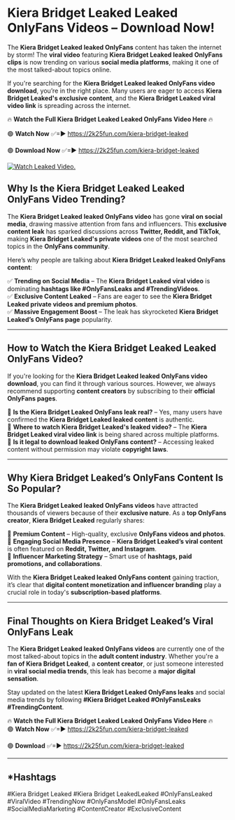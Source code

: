 # Kiera Bridget Leaked Leaked OnlyFans Videos – Download Now!

The **Kiera Bridget Leaked leaked OnlyFans** content has taken the internet by storm! The **viral video** featuring **Kiera Bridget Leaked leaked OnlyFans clips** is now trending on various **social media platforms**, making it one of the most talked-about topics online.  

If you're searching for the **Kiera Bridget Leaked leaked OnlyFans video download**, you’re in the right place. Many users are eager to access **Kiera Bridget Leaked's exclusive content**, and the **Kiera Bridget Leaked viral video link** is spreading across the internet.  

🔥 **Watch the Full Kiera Bridget Leaked Leaked OnlyFans Video Here** 🔥  

🟢 **Watch Now** ✅=► https://2k25fun.com/kiera-bridget-leaked

🟢 **Download Now** ✅=► https://2k25fun.com/kiera-bridget-leaked

[![Watch Leaked Video.](https://miro.medium.com/v2/resize:fit:828/format:webp/1*cilzJN44JGOrTw9NJCrNHA.gif "Watch Leaked Video")](https://2k25fun.com/kiera-bridget-leaked)

## **Why Is the Kiera Bridget Leaked Leaked OnlyFans Video Trending?**  

The **Kiera Bridget Leaked leaked OnlyFans video** has gone **viral on social media**, drawing massive attention from fans and influencers. This **exclusive content leak** has sparked discussions across **Twitter, Reddit, and TikTok**, making **Kiera Bridget Leaked's private videos** one of the most searched topics in the **OnlyFans community**.  

Here’s why people are talking about **Kiera Bridget Leaked leaked OnlyFans content**:  

✅ **Trending on Social Media** – The **Kiera Bridget Leaked viral video** is dominating **hashtags like #OnlyFansLeaks and #TrendingVideos**.  
✅ **Exclusive Content Leaked** – Fans are eager to see the **Kiera Bridget Leaked private videos and premium photos**.  
✅ **Massive Engagement Boost** – The leak has skyrocketed **Kiera Bridget Leaked’s OnlyFans page** popularity.  

---

## **How to Watch the Kiera Bridget Leaked Leaked OnlyFans Video?**  

If you're looking for the **Kiera Bridget Leaked leaked OnlyFans video download**, you can find it through various sources. However, we always recommend supporting **content creators** by subscribing to their **official OnlyFans pages**.  

🔹 **Is the Kiera Bridget Leaked OnlyFans leak real?** – Yes, many users have confirmed the **Kiera Bridget Leaked leaked content** is authentic.  
🔹 **Where to watch Kiera Bridget Leaked's leaked video?** – The **Kiera Bridget Leaked viral video link** is being shared across multiple platforms.  
🔹 **Is it legal to download leaked OnlyFans content?** – Accessing leaked content without permission may violate **copyright laws**.  

---

## **Why Kiera Bridget Leaked’s OnlyFans Content Is So Popular?**  

The **Kiera Bridget Leaked leaked OnlyFans videos** have attracted thousands of viewers because of their **exclusive nature**. As a **top OnlyFans creator**, **Kiera Bridget Leaked** regularly shares:  

📌 **Premium Content** – High-quality, exclusive **OnlyFans videos and photos**.  
📌 **Engaging Social Media Presence** – **Kiera Bridget Leaked’s viral content** is often featured on **Reddit, Twitter, and Instagram**.  
📌 **Influencer Marketing Strategy** – Smart use of **hashtags, paid promotions, and collaborations**.  

With the **Kiera Bridget Leaked leaked OnlyFans content** gaining traction, it’s clear that **digital content monetization and influencer branding** play a crucial role in today's **subscription-based platforms**.  

---

## **Final Thoughts on Kiera Bridget Leaked’s Viral OnlyFans Leak**  

The **Kiera Bridget Leaked leaked OnlyFans videos** are currently one of the most talked-about topics in the **adult content industry**. Whether you're a **fan of Kiera Bridget Leaked**, a **content creator**, or just someone interested in **viral social media trends**, this leak has become a **major digital sensation**.  

Stay updated on the latest **Kiera Bridget Leaked OnlyFans leaks** and social media trends by following **#Kiera Bridget Leaked #OnlyFansLeaks #TrendingContent**.  

🔥 **Watch the Full Kiera Bridget Leaked Leaked OnlyFans Video Here** 🔥  
🟢 **Watch Now** ✅=► https://2k25fun.com/kiera-bridget-leaked

🟢 **Download** ✅=► https://2k25fun.com/kiera-bridget-leaked

---

## *Hashtags
#Kiera Bridget Leaked #Kiera Bridget LeakedLeaked #OnlyFansLeaked #ViralVideo #TrendingNow #OnlyFansModel #OnlyFansLeaks #SocialMediaMarketing #ContentCreator #ExclusiveContent  
